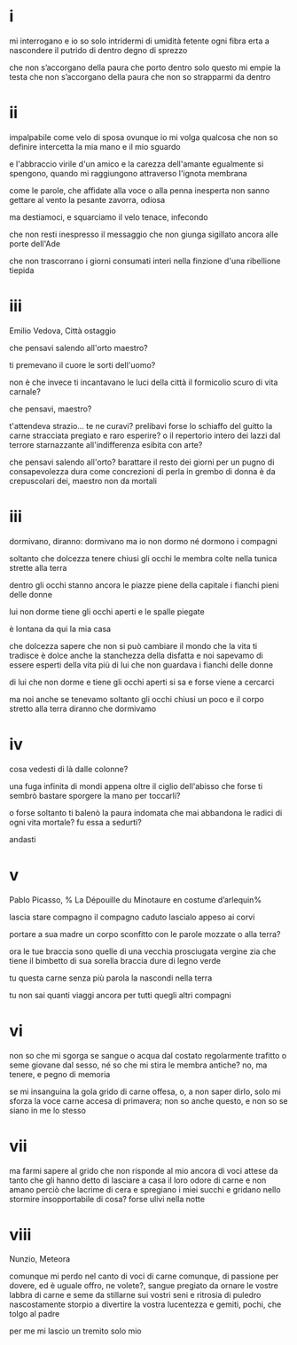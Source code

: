 
# i

mi interrogano
e io so solo intridermi
di umidità fetente
ogni fibra erta a nascondere
il putrido di dentro
degno di sprezzo

che non s’accorgano della paura
che porto dentro
solo questo mi empie la testa
che non s’accorgano della paura
che non so strapparmi da dentro

# ii

impalpabile come velo di sposa
ovunque io mi volga
qualcosa che non so definire
intercetta la mia mano e il mio sguardo

e l'abbraccio virile d'un amico
e la carezza dell'amante
egualmente si spengono, quando mi raggiungono
attraverso l'ignota membrana

come le parole, che affidate alla voce
o alla penna inesperta
non sanno gettare al vento
la pesante zavorra, odiosa

ma destiamoci, e squarciamo
il velo tenace, infecondo

che non resti inespresso il messaggio
che non giunga sigillato ancora
alle porte dell'Ade

che non trascorrano i giorni
consumati interi nella finzione
d'una ribellione tiepida

# iii

Emilio Vedova, Città ostaggio

che pensavi salendo all'orto
maestro?

ti premevano il cuore le sorti dell'uomo?

non è che invece
ti incantavano le luci della città
il formicolio scuro di vita carnale?

che pensavi, maestro?

t'attendeva strazio... te ne curavi?
prelibavi forse lo schiaffo del guitto
la carne stracciata
pregiato e raro esperire?
o il repertorio intero dei lazzi
dal terrore starnazzante
all'indifferenza esibita con arte?

che pensavi salendo all'orto?
barattare il resto dei giorni
per un pugno di consapevolezza
dura come concrezioni di perla in grembo di donna
è da crepuscolari dei, maestro
non da mortali

# iii

dormivano, diranno: dormivano
ma io non dormo
né dormono i compagni

soltanto che dolcezza
tenere chiusi gli occhi
le membra colte nella tunica
strette alla terra

dentro gli occhi stanno ancora
le piazze piene della capitale
i fianchi pieni delle donne

lui non dorme
tiene gli occhi aperti
e le spalle piegate

è lontana da qui la mia casa

che dolcezza sapere che non si può cambiare il mondo
che la vita ti tradisce 
è dolce anche la stanchezza della disfatta
e noi sapevamo di essere esperti della vita
più di lui
che non guardava i fianchi delle donne

di lui
che non dorme
e tiene gli occhi aperti
si sa
e forse viene a cercarci

ma noi
anche se tenevamo soltanto gli occhi chiusi
un poco
e il corpo stretto alla terra
diranno che dormivamo

# iv

cosa vedesti di là dalle colonne?

una fuga infinita di mondi
appena oltre il ciglio dell'abisso
che forse ti sembrò bastare
sporgere la mano per toccarli?

o forse soltanto ti balenò la paura
indomata
che mai abbandona le radici di ogni vita mortale?
fu essa a sedurti?

andasti

# v

Pablo Picasso, %
La Dépouille du Minotaure en costume d’arlequin%

lascia stare compagno
il compagno caduto
lascialo appeso
ai corvi

portare a sua madre
un corpo sconfitto
con le parole mozzate
o alla terra?

ora le tue braccia sono quelle
di una vecchia prosciugata vergine zia
che tiene il bimbetto di sua sorella
braccia dure di legno verde

tu questa carne
senza più parola
la nascondi
nella terra

tu non sai quanti viaggi
ancora
per tutti quegli altri
compagni

# vi

non so che mi sgorga
se sangue o acqua dal costato
regolarmente trafitto
o seme giovane dal sesso,
né so che mi stira
le membra antiche? no,
ma tenere, e pegno di memoria

se mi insanguina la gola
grido di carne offesa,
o, a non saper dirlo,
solo mi sforza la voce
carne accesa di primavera;
non so anche questo, e non so
se siano in me lo stesso

# vii

ma farmi sapere al grido
che non risponde al mio ancora
di voci attese da tanto
che gli hanno detto di lasciare
a casa il loro odore di carne
e non amano perciò che lacrime di cera
e spregiano i miei succhi e gridano
nello stormire insopportabile
di cosa? forse ulivi nella notte

# viii

Nunzio, Meteora

comunque mi perdo nel canto
di voci di carne comunque,
di passione per dovere, ed è uguale
offro, ne volete?, sangue pregiato
da ornare le vostre labbra di carne
e seme da stillarne sui vostri seni
e ritrosia di puledro nascostamente storpio
a divertire la vostra lucentezza
e gemiti, pochi, che tolgo al padre

per me mi lascio un tremito solo mio
